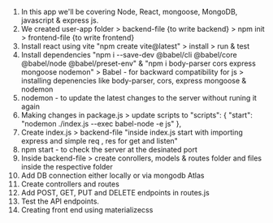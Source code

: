 1. In this app we'll be covering Node, React, mongoose, MongoDB, javascript & express js. 
2. We created user-app folder > backend-file {to write backend} > npm init 
                              > frontend-file {to write frontend}
3. Install react using vite "npm create vite@latest" > install > run & test 
4. Install dependencies "npm i --save-dev @babel/cli @babel/core @babel/node @babel/preset-env" & "npm i body-parser cors express mongoose nodemon" 
                         > Babel - for backward compatibility for js                                > installing depenencies like body-parser, cors, express mongoose & nodemon
5. nodemon - to update the latest changes to the server without runing it again
6. Making changes in package.js > update scripts to "scripts": {
    "start": "nodemon ./index.js --exec babel-node -e js"
  },
7. Create index.js > backend-file "inside index.js start with importing express and simple req , res for get and listen"
8. npm start - to check the server at the desinated port 
9. Inside backend-file > create conrollers, models & routes folder and files inside the respective folder 
10. Add DB connection either locally or via mongodb Atlas
11. Create controllers and routes
12. Add POST, GET, PUT and DELETE endpoints in routes.js
13. Test the API endpoints. 
14. Creating front end using materializecss